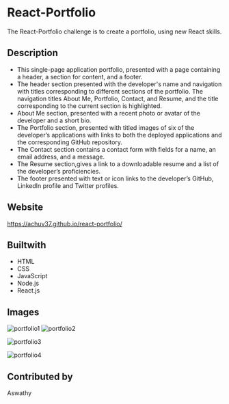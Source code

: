 # React-Portfolio
The React-Portfolio challenge is to create a portfolio, using new React skills.
## Description
* This single-page application portfolio,  presented with a page containing a header, a section for content, and a footer.
* The header section presented with the developer's name and navigation with titles corresponding to different sections of the portfolio. The navigation titles About Me, Portfolio, Contact, and Resume, and the title corresponding to the current section is highlighted.
*  About Me section, presented with  a recent photo or avatar of the developer and a short bio.
* The Portfolio section, presented with  titled images of six of the developer’s applications with links to both the deployed applications and the corresponding GitHub repository.
* The Contact section contains  a contact form with fields for a name, an email address, and a message.
*  The Resume section,gives a link to a downloadable resume and a list of the developer’s proficiencies.
* The footer presented with text or icon links to the developer’s GitHub, LinkedIn profile and Twitter profiles.

## Website
https://achuv37.github.io/react-portfolio/
## Builtwith
* HTML
* CSS
* JavaScript
* Node.js
* React.js
## Images

![portfolio1](https://user-images.githubusercontent.com/93412486/176756888-127d29d6-01ff-4313-80e0-6229ebdc6ac9.PNG)
![portfolio2](https://user-images.githubusercontent.com/93412486/176756926-5d9cc82d-368d-4045-beb2-6a9d80422004.PNG)

![portfolio3](https://user-images.githubusercontent.com/93412486/176756947-ecf3c8d5-26fd-43cb-bd26-bcdd564d9443.PNG)

![portfolio4](https://user-images.githubusercontent.com/93412486/176756966-662eb2cd-0373-49a8-95fb-45236bbe7858.PNG)


## Contributed by
Aswathy
